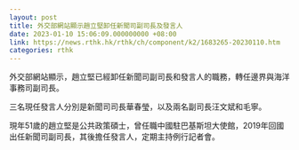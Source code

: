 ```yaml
---
layout: post
title: 外交部網站顯示趙立堅卸任新聞司副司長及發言人
date: 2023-01-10 15:06:09.000000000 +08:00
link: https://news.rthk.hk/rthk/ch/component/k2/1683265-20230110.htm
categories: rthk
---
```


外交部網站顯示，趙立堅已經卸任新聞司副司長和發言人的職務，轉任邊界與海洋事務司副司長。

三名現任發言人分別是新聞司司長華春瑩，以及兩名副司長汪文斌和毛寧。

現年51歲的趙立堅是公共政策碩士，曾任職中國駐巴基斯坦大使館，2019年回國出任新聞司副司長，其後擔任發言人，定期主持例行記者會。
